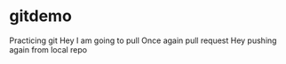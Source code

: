 # gitdemo
Practicing git
Hey I am going to pull
Once again pull request
Hey pushing again from local repo